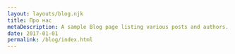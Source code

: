 ```yaml
---
layout: layouts/blog.njk
title: Про нас
metaDescription: A sample Blog page listing various posts and authors.
date: 2017-01-01
permalink: /blog/index.html
---
```

